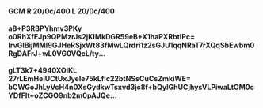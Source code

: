 #### GCM R 20/0c/400 L 20/0c/400
**a8+P3RBPYhmv3PKy**<br/>**o0RhXfEJp9QPMzrJs2jKIMkDGR59eB+X1haPXRbtIPc=**<br/>**lrvGIBijMMI9GJHeRSjxWt83fMwLQrdri1z2sGJU1qqNRaT7rXQqSbEwbm0RgDAFrJ+wL0VG0VQcL/ty...**<br/><br/>
**gLT3k7+4940XOiKL**<br/>**27rLEmHeIUCtUxJyele75kLflc22btNSsCuCsZmkiWE=**<br/>**bCWGoJhLyVcH4n0XsGydkwTsxvd3jc8f+bQylGhUCjhysVLPiwaLtOM0cYDfFlt+oZCGO9nb2m0pAJQe...**